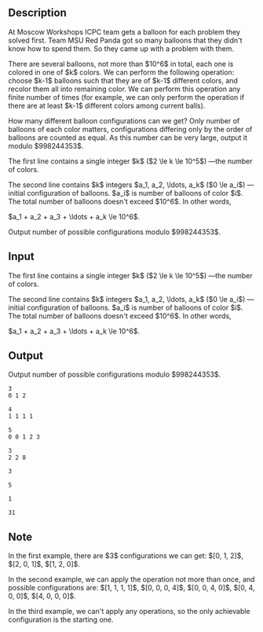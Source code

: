 ## Description

<div><p>At Moscow Workshops ICPC team gets a balloon for each problem they solved first. Team MSU Red Panda got so many balloons that they didn't know how to spend them. So they came up with a problem with them.</p><p>There are several balloons, not more than $10^6$ in total, each one is colored in one of $k$ colors. We can perform the following operation: choose $k-1$ balloons such that they are of $k-1$ different colors, and recolor them all into remaining color. We can perform this operation any finite number of times (for example, we can only perform the operation if there are at least $k-1$ different colors among current balls).</p><p>How many different balloon configurations can we get? Only number of balloons of each color matters, configurations differing only by the order of balloons are counted as equal. As this number can be very large, output it modulo $998244353$.</p></div><div class="input-specification"><p>The first line contains a single integer $k$ ($2 \le k \le 10^5$)&nbsp;—the number of colors.</p><p>The second line contains $k$ integers $a_1, a_2, \ldots, a_k$ ($0 \le a_i$)&nbsp;—initial configuration of balloons. $a_i$ is number of balloons of color $i$. The total number of balloons doesn't exceed $10^6$. In other words,</p><p>$a_1 + a_2 + a_3 + \ldots + a_k \le 10^6$.</p></div><div class="output-specification"><p>Output number of possible configurations modulo $998244353$.</p></div>

## Input

<p>The first line contains a single integer $k$ ($2 \le k \le 10^5$)&nbsp;—the number of colors.</p><p>The second line contains $k$ integers $a_1, a_2, \ldots, a_k$ ($0 \le a_i$)&nbsp;—initial configuration of balloons. $a_i$ is number of balloons of color $i$. The total number of balloons doesn't exceed $10^6$. In other words,</p><p>$a_1 + a_2 + a_3 + \ldots + a_k \le 10^6$.</p>

## Output

<p>Output number of possible configurations modulo $998244353$.</p>





```input1
3
0 1 2
```




```input2
4
1 1 1 1
```




```input3
5
0 0 1 2 3
```




```input4
3
2 2 8
```




```output1
3
```




```output2
5
```




```output3
1
```




```output4
31
```



## Note

<p>In the first example, there are $3$ configurations we can get: $[0, 1, 2]$, $[2, 0, 1]$, $[1, 2, 0]$.</p><p>In the second example, we can apply the operation not more than once, and possible configurations are: $[1, 1, 1, 1]$, $[0, 0, 0, 4]$, $[0, 0, 4, 0]$, $[0, 4, 0, 0]$, $[4, 0, 0, 0]$. </p><p>In the third example, we can't apply any operations, so the only achievable configuration is the starting one.</p>
